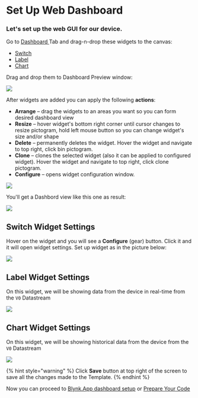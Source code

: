 # Set Up Web Dashboard

### Let's set up the web GUI for our device.

Go to [Dashboard ](../../blynk.console/devices/device-profile/dashboard.md)Tab and drag-n-drop these widgets to the canvas:

* [Switch](../../blynk.console/products/dashboard/switch.md)
* [Label](../../blynk.console/products/dashboard/label.md)
* [Chart](../../blynk.console/products/dashboard/chart.md)

Drag and drop them to Dashboard Preview window:

![](https://gblobscdn.gitbook.com/assets%2F-MBFTVMf7L6S67HOuqVC%2F-MVMYDq0TRdqW29XdjDl%2F-MVN7FVW7Np3NfDOn3a3%2Fadd_widgets.gif?alt=media&token=b1f61faa-acc1-46a8-ad65-5dff6b4039bc)

After widgets are added you can apply the following **actions**:

* **Arrange** – drag the widgets to an areas you want so you can form desired dashboard view
* **Resize** – hover widget's bottom right corner until cursor changes to resize pictogram, hold left mouse button so you can change widget's size and/or shape
* **Delete** – permanently deletes the widget. Hover the widget and navigate to top right, click bin pictogram.
* **Clone** – clones the selected widget \(also it can be applied to configured widget\). Hover the widget and navigate to top right, click clone pictogram.
* **Configure** – opens widget configuration window.

![](https://gblobscdn.gitbook.com/assets%2F-MBFTVMf7L6S67HOuqVC%2F-MVMYDq0TRdqW29XdjDl%2F-MVNG7AC55GueGyh3LsB%2Fwidget_ext_actions.gif?alt=media&token=b3652d5e-eff2-4187-97fd-58a588151e3b)

You'll get a Dashbord view like this one as result:

![](https://user-images.githubusercontent.com/72824404/119656472-690cfb00-be33-11eb-9f1e-668f0ebcf060.png)

## Switch Widget Settings

Hover on the widget and you will see a **Configure** \(gear\) button. Click it and it will open widget settings. Set up widget as in the picture below:

![](https://user-images.githubusercontent.com/72824404/119656543-7cb86180-be33-11eb-8e90-0aae4545a06f.png)

## Label Widget Settings

On this widget, we will be showing data from the device in real-time from the `V0` Datastream

![](https://user-images.githubusercontent.com/72824404/119656739-b2f5e100-be33-11eb-8816-5a013bb8d17e.png)

## Chart Widget Settings

On this widget, we will be showing historical data from the device from the `V0` Datastream

![](https://user-images.githubusercontent.com/72824404/119656767-bd17df80-be33-11eb-948d-93371e5afefd.png)

{% hint style="warning" %}
Click **Save** button at top right of the screen to save all the changes made to the Template.
{% endhint %}

Now you can proceed to [Blynk.App dashboard setup](set-up-mobile-app-dashboard.md) or [Prepare Your Code](prepare-code.md)

